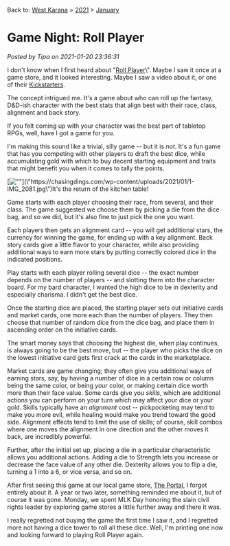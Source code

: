 Back to: [West Karana](/posts/westkarana.md) > [2021](/posts/2021/westkarana.md) > [January](./westkarana.md)
# Game Night: Roll Player

*Posted by Tipa on 2021-01-20 23:36:31*


I don't know when I first heard about \"[Roll Player](\"https://boardgamegeek.com/boardgame/169426/roll-player\")\". Maybe I saw it once at a game store, and it looked interesting. Maybe I saw a video about it, or one of their [Kickstarters](\"https://www.kickstarter.com/projects/cartographersheroes/roll-player-the-dice-game-that-builds-character\").



The concept intrigued me. It's a game about who can roll up the fantasy, D&D-ish character with the best stats that align best with their race, class, alignment and back story.



If you felt coming up with your character was the best part of tabletop RPGs, well, have I got a game for you.



I'm making this sound like a trivial, silly game -- but it is *not*. It's a fun game that has you competing with other players to draft the best dice, while accumulating gold with which to buy decent starting equipment and traits that might benefit you when it comes to tally the points.



[![\"\"](\"https://chasingdings.com/wp-content/uploads/2021/01/1-IMG_2081.jpg\")](\"https://chasingdings.com/wp-content/uploads/2021/01/1-IMG_2081.jpg\")It's the return of the kitchen table!

Game starts with each player choosing their race, from several, and their class. The game suggested we choose them by picking a die from the dice bag, and so we did, but it's also fine to just pick the one you want.



Each players then gets an alignment card -- you will get additional stars, the currency for winning the game, for ending up with a key alignment. Back story cards give a little flavor to your character, while also providing additional ways to earn more stars by putting correctly colored dice in the indicated positions.



Play starts with each player rolling several dice -- the exact number depends on the number of players -- and slotting them into the character board. For my bard character, I wanted the high dice to be in dexterity and especially charisma. I didn't get the best dice.



Once the starting dice are placed, the starting player sets out initiative cards and market cards, one more each than the number of players. They then choose that number of random dice from the dice bag, and place them in ascending order on the initiative cards.



The smart money says that choosing the highest die, when play continues, is always going to be the best move, but -- the player who picks the dice on the lowest initiative card gets first crack at the cards in the marketplace.



Market cards are game changing; they often give you additional ways of earning stars, say, by having a number of dice in a certain row or column being the same color, or being *your* color, or making certain dice worth more than their face value. Some cards give you *skills*, which are additional actions you can perform on your turn which may affect your dice or your gold. Skills typically have an *alignment* cost -- pickpocketing may tend to make you more evil, while healing would make you trend toward the good side. Alignment effects tend to limit the use of skills; of course, skill combos where one moves the alignment in one direction and the other moves it back, are incredibly powerful.



Further, after the initial set up, placing a die in a particular characteristic allows you additional actions. Adding a die to Strength lets you increase or decrease the face value of any other die. Dexterity allows you to flip a die, turning a 1 into a 6, or vice versa, and so on.



After first seeing this game at our local game store, [The Portal](\"https://www.facebook.com/TimeMachinePortal\"), I forgot entirely about it. A year or two later, something reminded me about it, but of course it was gone. Monday, we spent MLK Day honoring the slain civil rights leader by exploring game stores a little further away and there it was.



I really regretted not buying the game the first time I saw it, and I regretted more not having a dice tower to roll all these dice. Well, I'm printing one now and looking forward to playing Roll Player again. 



